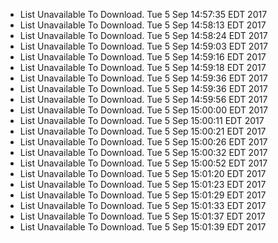 *  List Unavailable To Download. Tue 5 Sep 14:57:35 EDT 2017
*  List Unavailable To Download. Tue 5 Sep 14:58:13 EDT 2017
*  List Unavailable To Download. Tue 5 Sep 14:58:24 EDT 2017
*  List Unavailable To Download. Tue 5 Sep 14:59:03 EDT 2017
*  List Unavailable To Download. Tue 5 Sep 14:59:16 EDT 2017
*  List Unavailable To Download. Tue 5 Sep 14:59:18 EDT 2017
*  List Unavailable To Download. Tue 5 Sep 14:59:36 EDT 2017
*  List Unavailable To Download. Tue 5 Sep 14:59:36 EDT 2017
*  List Unavailable To Download. Tue 5 Sep 14:59:56 EDT 2017
*  List Unavailable To Download. Tue 5 Sep 15:00:00 EDT 2017
*  List Unavailable To Download. Tue 5 Sep 15:00:11 EDT 2017
*  List Unavailable To Download. Tue 5 Sep 15:00:21 EDT 2017
*  List Unavailable To Download. Tue 5 Sep 15:00:26 EDT 2017
*  List Unavailable To Download. Tue 5 Sep 15:00:32 EDT 2017
*  List Unavailable To Download. Tue 5 Sep 15:00:52 EDT 2017
*  List Unavailable To Download. Tue 5 Sep 15:01:20 EDT 2017
*  List Unavailable To Download. Tue 5 Sep 15:01:23 EDT 2017
*  List Unavailable To Download. Tue 5 Sep 15:01:29 EDT 2017
*  List Unavailable To Download. Tue 5 Sep 15:01:33 EDT 2017
*  List Unavailable To Download. Tue 5 Sep 15:01:37 EDT 2017
*  List Unavailable To Download. Tue 5 Sep 15:01:39 EDT 2017
